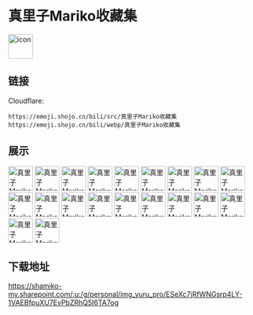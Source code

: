 # 真里子Mariko收藏集
<img src="https://emoji.shojo.cn/bili/src/真里子Mariko收藏集/icon.png" width="50" height="50" alt="icon">

## 链接
Cloudflare:
```
https://emoji.shojo.cn/bili/src/真里子Mariko收藏集
https://emoji.shojo.cn/bili/webp/真里子Mariko收藏集
```
## 展示
<img src="https://emoji.shojo.cn/bili/src/真里子Mariko收藏集/真里子Mariko收藏集-嗯.png" width="50" height="50" alt="真里子Mariko收藏集-嗯">
<img src="https://emoji.shojo.cn/bili/src/真里子Mariko收藏集/真里子Mariko收藏集-哇哦.png" width="50" height="50" alt="真里子Mariko收藏集-哇哦">
<img src="https://emoji.shojo.cn/bili/src/真里子Mariko收藏集/真里子Mariko收藏集-没米了.png" width="50" height="50" alt="真里子Mariko收藏集-没米了">
<img src="https://emoji.shojo.cn/bili/src/真里子Mariko收藏集/真里子Mariko收藏集-阴暗爬行.png" width="50" height="50" alt="真里子Mariko收藏集-阴暗爬行">
<img src="https://emoji.shojo.cn/bili/src/真里子Mariko收藏集/真里子Mariko收藏集-呵.png" width="50" height="50" alt="真里子Mariko收藏集-呵">
<img src="https://emoji.shojo.cn/bili/src/真里子Mariko收藏集/真里子Mariko收藏集-超级记仇.png" width="50" height="50" alt="真里子Mariko收藏集-超级记仇">
<img src="https://emoji.shojo.cn/bili/src/真里子Mariko收藏集/真里子Mariko收藏集-面无表情.png" width="50" height="50" alt="真里子Mariko收藏集-面无表情">
<img src="https://emoji.shojo.cn/bili/src/真里子Mariko收藏集/真里子Mariko收藏集-哼.png" width="50" height="50" alt="真里子Mariko收藏集-哼">
<img src="https://emoji.shojo.cn/bili/src/真里子Mariko收藏集/真里子Mariko收藏集-暗中观察.png" width="50" height="50" alt="真里子Mariko收藏集-暗中观察">
<img src="https://emoji.shojo.cn/bili/src/真里子Mariko收藏集/真里子Mariko收藏集-耶.png" width="50" height="50" alt="真里子Mariko收藏集-耶">
<img src="https://emoji.shojo.cn/bili/src/真里子Mariko收藏集/真里子Mariko收藏集-装死.png" width="50" height="50" alt="真里子Mariko收藏集-装死">
<img src="https://emoji.shojo.cn/bili/src/真里子Mariko收藏集/真里子Mariko收藏集-吃饭.png" width="50" height="50" alt="真里子Mariko收藏集-吃饭">
<img src="https://emoji.shojo.cn/bili/src/真里子Mariko收藏集/真里子Mariko收藏集-睡觉.png" width="50" height="50" alt="真里子Mariko收藏集-睡觉">
<img src="https://emoji.shojo.cn/bili/src/真里子Mariko收藏集/真里子Mariko收藏集-yi.png" width="50" height="50" alt="真里子Mariko收藏集-yi">
<img src="https://emoji.shojo.cn/bili/src/真里子Mariko收藏集/真里子Mariko收藏集-发现.png" width="50" height="50" alt="真里子Mariko收藏集-发现">
<img src="https://emoji.shojo.cn/bili/src/真里子Mariko收藏集/真里子Mariko收藏集-NB.png" width="50" height="50" alt="真里子Mariko收藏集-NB">
<img src="https://emoji.shojo.cn/bili/src/真里子Mariko收藏集/真里子Mariko收藏集-我来看看.png" width="50" height="50" alt="真里子Mariko收藏集-我来看看">
<img src="https://emoji.shojo.cn/bili/src/真里子Mariko收藏集/真里子Mariko收藏集-智慧眼神.png" width="50" height="50" alt="真里子Mariko收藏集-智慧眼神">
<img src="https://emoji.shojo.cn/bili/src/真里子Mariko收藏集/真里子Mariko收藏集-给点米.png" width="50" height="50" alt="真里子Mariko收藏集-给点米">
<img src="https://emoji.shojo.cn/bili/src/真里子Mariko收藏集/真里子Mariko收藏集-mua.png" width="50" height="50" alt="真里子Mariko收藏集-mua">

## 下载地址

https://shamiko-my.sharepoint.com/:u:/g/personal/img_yuru_pro/ESeXc7jRfWNGsrp4LY-1VAEBfpuXU7EvPbZRhQ5I6TA7og